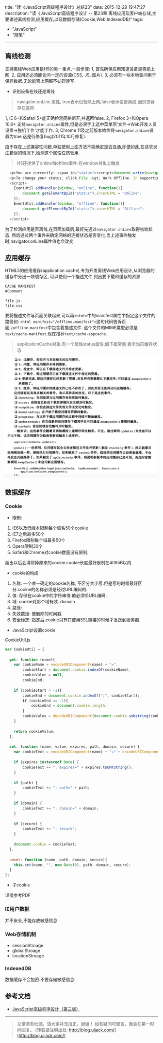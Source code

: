 title: "读《JavaScript高级程序设计》总结23"
date: 2015-12-29 19:47:27
description: "读《JavaScript高级程序设计 -- 第23章 离线应用及客户端存储,主要讲述离线检测,应用缓存,以及数据存储(Cookie,Web,IndexedDB)"
tags:
- "JavaScript"
- "随笔"
---

## 离线检测

支持离线Web应用是H5的另一重点,一般步骤:
1, 首先确保应用知道设备是否能上网.
2, 应用还必须能访问一定的资源(CSS, JS, 图片).
3, 必须有一块本地空间用于保存数据.无论能否上网都不妨碍读写.

- 识别设备在线还是离线

> navigator.onLine 属性, true表示设备能上网,false表示设备离线.因浏览器存在差异.

1, IE 6+和Safari 5+能正确检测网络断开,并返回false.
2, Firefox 3+和Opera 10.6+ 支持`navigator.onLine`属性,但是必须手工选中菜单项'文件->Web开发人员设置->脱机工作'才能工作.
3, Chrome 11及之前版本始终将`navigator.onLine`设置为true,这是待修复bug(2011年10月修复).

由于存在上述兼容性问题,单独使用上面方法不能确定是否连通,即便如此,在请求发生错误的情况下,检测这个属性任然管用.

> H5还提供了online和offline事件.在window对象上触发.

```js
  <p>You are currently: <span id="status"><script>document.write(navigator.onLine ? "Online" : "Offline");</script></span></p>
  <p>To change your status, click File -&gt; Work Offline. In supporting browsers ,the change is detected via events and the status above should change.</p>
  <script>
    EventUtil.addHandler(window, "online", function(){
        document.getElementById("status").innerHTML = "Online";
    });
    EventUtil.addHandler(window, "offline", function(){
        document.getElementById("status").innerHTML = "Offline";
    });
  </script>
```
为了检测应用是否离线,在页面加载后,最好先通过`navigator.onLine`取得初始状态,
然后通过两个事件来确定网络的连接状态是否变化.当上述事件触发时,navigator.onLine属性值也会改变.

## 应用缓存

HTML5的应用缓存(application cache),专为开发离线Web应用设计,从浏览器的缓存中分出一块缓存区,
可以使用一个描述文件,列出要下载和缓存的资源

```plain
CACHE MANIFEST
#Comment

file.js
file.css
```

要将描述文件与页面关联起来,可以再`<html>`中的manifest属性中指定这个文件的路径如:
`<html manifest="/offline.manifest">`这句代码告诉页面,`/offline.manifest`中包含着描述文件.
这个文件的MIME类型必须是`text/cache-manifest`.现在推荐`text/cache-appcache`.

> applicationCache对象,有一个属性status属性,值下面常量.表示当前缓存状态

![应用缓存](/img/js-high-level-23-1.png)

## 数据缓存

### Cookie

- 限制:

1. IE6以及低版本限制每个域名50个cookie
2. IE7之后最多50个
3. Firefox限制每个域最多50个
4. Opera限制30个
5. Safari和Chrome对cookie数量没有限制.

超出以后会清除掉原来的cookie.cookie长度最好限制在4095B以内.

- cookie的构成

1. 名称: 一个唯一确定的cookie名称, 不区分大小写.但是写的时候最好区分.cookie的名称必须是经过URL编码的.
2. 值: 存储在cookie中的字符串值.值必须呗URL编码.
3. 域: cookie对那个域有效. domain
4. 路径: 
5. 失效数据: 被删除的时间戳.
6. 安全标志: 指定后,cookie只有在使用SSL链接的时候才发送到服务器.

- JavaScript设置cookie

CookieUtil.js

```js
var CookieUtil = {

  get: function (name){
    var cookieName = encodeURIComponent(name) + "=",
        cookieStart = document.cookie.indexOf(cookieName),
        cookieValue = null,
        cookieEnd;
        
    if (cookieStart > -1){
        cookieEnd = document.cookie.indexOf(";", cookieStart);
        if (cookieEnd == -1){
            cookieEnd = document.cookie.length;
        }
        cookieValue = decodeURIComponent(document.cookie.substring(cookieStart + cookieName.length, cookieEnd));
    } 

    return cookieValue;
  },
    
  set: function (name, value, expires, path, domain, secure) {
    var cookieText = encodeURIComponent(name) + "=" + encodeURIComponent(value);

    if (expires instanceof Date) {
        cookieText += "; expires=" + expires.toGMTString();
    }

    if (path) {
        cookieText += "; path=" + path;
    }

    if (domain) {
        cookieText += "; domain=" + domain;
    }

    if (secure) {
        cookieText += "; secure";
    }

    document.cookie = cookieText;
  },
  
  unset: function (name, path, domain, secure){
    this.set(name, "", new Date(0), path, domain, secure);
  }
};
```

- 子cookie

详情参考PDF

### IE用户数据

并不安全,不能存放敏感信息

### Web存储机制

- sessionStroage
- globalStroage
- locationStroage

### IndexedDB

数据缓存不会加密.不要存储敏感信息.

## 参考文档

- [JavaScript高级程序设计（第三版）](http://www.ituring.com.cn/book/946)

-----------------------

> 文章若有纰漏，请大家补充指正，谢谢！
> 如有疑问可留言，我会在第一时间回复。
> [转载请注明出处: http://blog.uijack.com/](http://blog.uijack.com/)





















